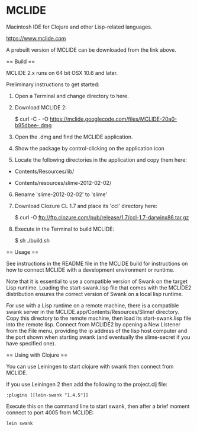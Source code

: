 MCLIDE
======

Macintosh IDE for Clojure and other Lisp-related languages.

  https://www.mclide.com

A prebuilt version of MCLIDE can be downloaded from the link above.

== Build ==

MCLIDE 2.x runs on 64 bit OSX 10.6 and later.

Preliminary instructions to get started:

  1. Open a Terminal and change directory to here.

  2. Download MCLIDE 2:

     $ curl -C - -O https://mclide.googlecode.com/files/MCLIDE-20a0-b95dbee-.dmg

  3. Open the .dmg and find the MCLIDE application.

  4. Show the package by control-clicking on the application icon

  5. Locate the following directories in the application and copy them here:

  * Contents/Resources/lib/

  * Contents/resources/slime-2012-02-02/

  6. Rename 'slime-2012-02-02' to 'slime'

  7. Download Clozure CL 1.7 and place its 'ccl' directory here:

     $ curl -O ftp://ftp.clozure.com/pub/release/1.7/ccl-1.7-darwinx86.tar.gz

  8. Execute in the Terminal to build MCLIDE:

     $ sh ./build.sh


== Usage ==

See instructions in the README file in the MCLIDE build for instructions on how to connect MCLIDE with a development environment or runtime.
  
Note that it is essential to use a compatible version of Swank on the target Lisp runtime. Loading the start-swank.lisp file that comes with the MCLIDE2 distribution ensures the correct version of Swank on a local lisp runtime.

For use with a Lisp runtime on a remote machine, there is a compatible swank server in the MCLIDE.app/Contents/Resources/Slime/ directory. Copy this directory to the remote machine, then load its start-swank.lisp file into the remote lisp. Connect from MCLIDE2 by opening a New Listener from the File menu, providing the ip address of the lisp host computer and the port shown when starting swank (and eventually the slime-secret if you have specified one).


== Using with Clojure ==

You can use Leiningen to start clojure with swank then connect from MCLIDE.

If you use Leiningen 2 then add the following to the project.clj file:

    :plugins [[lein-swank "1.4.5"]]

Execute this on the command line to start swank, then after a brief moment connect to port 4005 from MCLIDE:

    lein swank



